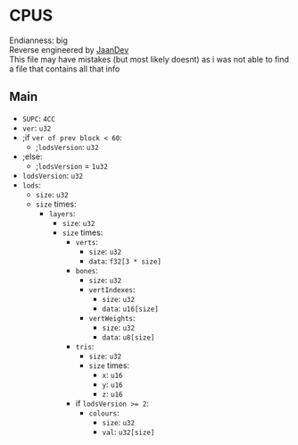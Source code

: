 # CPUS
Endianness: big  
Reverse engineered by [JaanDev](https://github.com/JaanDev)  
This file may have mistakes (but most likely doesnt) as i was not able to find a file that contains all that info

## Main
* `SUPC`: `4CC`
* `ver`: `u32`
* ;if `ver of prev block < 60`:
    * ;`lodsVersion`: `u32`
* ;else:
    * ;`lodsVersion` = `1u32`
* `lodsVersion`: `u32`
* `lods`:
    * `size`: `u32`
    * `size` times:
        * `layers`:
            * `size`: `u32`
            * `size` times:
                * `verts`:
                    * `size`: `u32`
                    * `data`: `f32[3 * size]`
                * `bones`:
                    * `size`: `u32`
                    * `vertIndexes`:
                        * `size`: `u32`
                        * `data`: `u16[size]`
                    * `vertWeights`:
                        * `size`: `u32`
                        * `data`: `u8[size]`
                * `tris`:
                    * `size`: `u32`
                    * `size` times:
                        * `x`: `u16`
                        * `y`: `u16`
                        * `z`: `u16`
                * if `lodsVersion >= 2`:
                    * `colours`:
                        * `size`: `u32`
                        * `val`: `u32[size]`